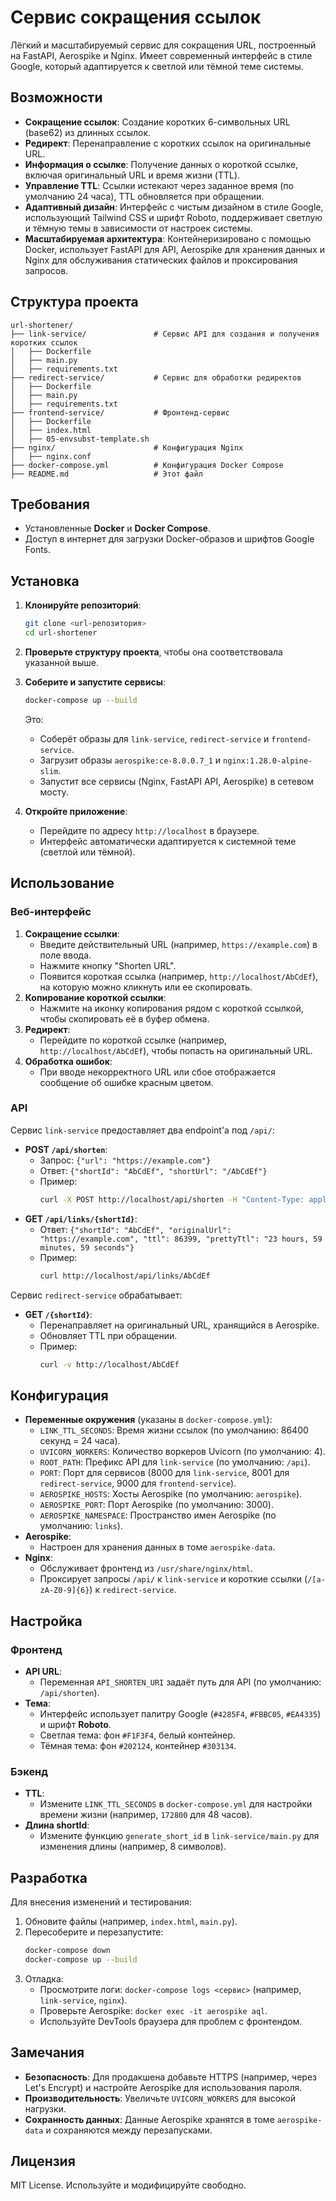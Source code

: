 # Сервис сокращения ссылок

Лёгкий и масштабируемый сервис для сокращения URL, построенный на FastAPI, Aerospike и Nginx. Имеет современный интерфейс в стиле Google, который адаптируется к светлой или тёмной теме системы.

## Возможности

- **Сокращение ссылок**: Создание коротких 6-символьных URL (base62) из длинных ссылок.
- **Редирект**: Перенаправление с коротких ссылок на оригинальные URL.
- **Информация о ссылке**: Получение данных о короткой ссылке, включая оригинальный URL и время жизни (TTL).
- **Управление TTL**: Ссылки истекают через заданное время (по умолчанию 24 часа), TTL обновляется при обращении.
- **Адаптивный дизайн**: Интерфейс с чистым дизайном в стиле Google, использующий Tailwind CSS и шрифт Roboto, поддерживает светлую и тёмную темы в зависимости от настроек системы.
- **Масштабируемая архитектура**: Контейнеризировано с помощью Docker, использует FastAPI для API, Aerospike для хранения данных и Nginx для обслуживания статических файлов и проксирования запросов.

## Структура проекта

```
url-shortener/
├── link-service/               # Сервис API для создания и получения коротких ссылок
│   ├── Dockerfile
│   ├── main.py
│   ├── requirements.txt
├── redirect-service/           # Сервис для обработки редиректов
│   ├── Dockerfile
│   ├── main.py
│   ├── requirements.txt
├── frontend-service/           # Фронтенд-сервис
│   ├── Dockerfile
│   ├── index.html
│   ├── 05-envsubst-template.sh
├── nginx/                      # Конфигурация Nginx
│   ├── nginx.conf
├── docker-compose.yml          # Конфигурация Docker Compose
├── README.md                   # Этот файл
```

## Требования

- Установленные **Docker** и **Docker Compose**.
- Доступ в интернет для загрузки Docker-образов и шрифтов Google Fonts.

## Установка

1. **Клонируйте репозиторий**:
   ```bash
   git clone <url-репозитория>
   cd url-shortener
   ```

2. **Проверьте структуру проекта**, чтобы она соответствовала указанной выше.

3. **Соберите и запустите сервисы**:
   ```bash
   docker-compose up --build
   ```
   Это:
   - Соберёт образы для `link-service`, `redirect-service` и `frontend-service`.
   - Загрузит образы `aerospike:ce-8.0.0.7_1` и `nginx:1.28.0-alpine-slim`.
   - Запустит все сервисы (Nginx, FastAPI API, Aerospike) в сетевом мосту.

4. **Откройте приложение**:
   - Перейдите по адресу `http://localhost` в браузере.
   - Интерфейс автоматически адаптируется к системной теме (светлой или тёмной).

## Использование

### Веб-интерфейс
1. **Сокращение ссылки**:
   - Введите действительный URL (например, `https://example.com`) в поле ввода.
   - Нажмите кнопку "Shorten URL".
   - Появится короткая ссылка (например, `http://localhost/AbCdEf`), на которую можно кликнуть или ее скопировать.
2. **Копирование короткой ссылки**:
   - Нажмите на иконку копирования рядом с короткой ссылкой, чтобы скопировать её в буфер обмена.
3. **Редирект**:
   - Перейдите по короткой ссылке (например, `http://localhost/AbCdEf`), чтобы попасть на оригинальный URL.
4. **Обработка ошибок**:
   - При вводе некорректного URL или сбое отображается сообщение об ошибке красным цветом.

### API
Сервис `link-service` предоставляет два endpoint'а под `/api/`:
- **POST `/api/shorten`**:
  - Запрос: `{"url": "https://example.com"}`
  - Ответ: `{"shortId": "AbCdEf", "shortUrl": "/AbCdEf"}`
  - Пример:
    ```bash
    curl -X POST http://localhost/api/shorten -H "Content-Type: application/json" -d '{"url":"https://example.com"}'
    ```
- **GET `/api/links/{shortId}`**:
  - Ответ: `{"shortId": "AbCdEf", "originalUrl": "https://example.com", "ttl": 86399, "prettyTtl": "23 hours, 59 minutes, 59 seconds"}`
  - Пример:
    ```bash
    curl http://localhost/api/links/AbCdEf
    ```

Сервис `redirect-service` обрабатывает:
- **GET `/{shortId}`**:
  - Перенаправляет на оригинальный URL, хранящийся в Aerospike.
  - Обновляет TTL при обращении.
  - Пример:
    ```bash
    curl -v http://localhost/AbCdEf
    ```

## Конфигурация

- **Переменные окружения** (указаны в `docker-compose.yml`):
  - `LINK_TTL_SECONDS`: Время жизни ссылок (по умолчанию: 86400 секунд = 24 часа).
  - `UVICORN_WORKERS`: Количество воркеров Uvicorn (по умолчанию: 4).
  - `ROOT_PATH`: Префикс API для `link-service` (по умолчанию: `/api`).
  - `PORT`: Порт для сервисов (8000 для `link-service`, 8001 для `redirect-service`, 9000 для `frontend-service`).
  - `AEROSPIKE_HOSTS`: Хосты Aerospike (по умолчанию: `aerospike`).
  - `AEROSPIKE_PORT`: Порт Aerospike (по умолчанию: 3000).
  - `AEROSPIKE_NAMESPACE`: Пространство имен Aerospike (по умолчанию: `links`).
- **Aerospike**:
  - Настроен для хранения данных в томе `aerospike-data`.
- **Nginx**:
  - Обслуживает фронтенд из `/usr/share/nginx/html`.
  - Проксирует запросы `/api/` к `link-service` и короткие ссылки (`/[a-zA-Z0-9]{6}`) к `redirect-service`.

## Настройка

### Фронтенд
- **API URL**:
  - Переменная `API_SHORTEN_URI` задаёт путь для API (по умолчанию: `/api/shorten`).
- **Тема**:
  - Интерфейс использует палитру Google (`#4285F4`, `#FBBC05`, `#EA4335`) и шрифт **Roboto**.
  - Светлая тема: фон `#F1F3F4`, белый контейнер.
  - Тёмная тема: фон `#202124`, контейнер `#303134`.

### Бэкенд
- **TTL**:
  - Измените `LINK_TTL_SECONDS` в `docker-compose.yml` для настройки времени жизни (например, `172800` для 48 часов).
- **Длина shortId**:
  - Измените функцию `generate_short_id` в `link-service/main.py` для изменения длины (например, 8 символов).

## Разработка

Для внесения изменений и тестирования:
1. Обновите файлы (например, `index.html`, `main.py`).
2. Пересоберите и перезапустите:
   ```bash
   docker-compose down
   docker-compose up --build
   ```
3. Отладка:
   - Просмотрите логи: `docker-compose logs <сервис>` (например, `link-service`, `nginx`).
   - Проверьте Aerospike: `docker exec -it aerospike aql`.
   - Используйте DevTools браузера для проблем с фронтендом.

## Замечания
- **Безопасность**: Для продакшена добавьте HTTPS (например, через Let's Encrypt) и настройте Aerospike для использования пароля.
- **Производительность**: Увеличьте `UVICORN_WORKERS` для высокой нагрузки.
- **Сохранность данных**: Данные Aerospike хранятся в томе `aerospike-data` и сохраняются между перезапусками.

## Лицензия
MIT License. Используйте и модифицируйте свободно.